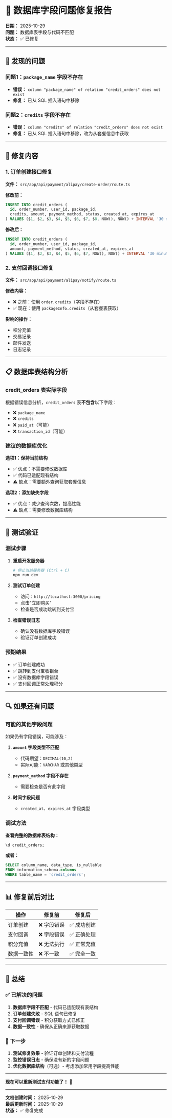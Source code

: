 # 🔧 数据库字段问题修复报告

**日期：** 2025-10-29  
**问题：** 数据库表字段与代码不匹配  
**状态：** ✅ 已修复

---

## 🚨 发现的问题

### 问题1：`package_name` 字段不存在
- **错误：** `column "package_name" of relation "credit_orders" does not exist`
- **修复：** 已从 SQL 插入语句中移除

### 问题2：`credits` 字段不存在
- **错误：** `column "credits" of relation "credit_orders" does not exist`
- **修复：** 已从 SQL 插入语句中移除，改为从套餐信息中获取

---

## 🔧 修复内容

### 1. 订单创建接口修复

**文件：** `src/app/api/payment/alipay/create-order/route.ts`

**修改前：**
```sql
INSERT INTO credit_orders (
  id, order_number, user_id, package_id, 
  credits, amount, payment_method, status, created_at, expires_at
) VALUES ($1, $2, $3, $4, $5, $6, $7, $8, NOW(), NOW() + INTERVAL '30 minutes')
```

**修改后：**
```sql
INSERT INTO credit_orders (
  id, order_number, user_id, package_id, 
  amount, payment_method, status, created_at, expires_at
) VALUES ($1, $2, $3, $4, $5, $6, $7, NOW(), NOW() + INTERVAL '30 minutes')
```

### 2. 支付回调接口修复

**文件：** `src/app/api/payment/alipay/notify/route.ts`

**修改内容：**
- ❌ 之前：使用 `order.credits`（字段不存在）
- ✅ 现在：使用 `packageInfo.credits`（从套餐表获取）

**影响的操作：**
- 积分充值
- 交易记录
- 邮件发送
- 日志记录

---

## 📋 数据库表结构分析

### credit_orders 表实际字段

根据错误信息分析，`credit_orders` 表**不包含**以下字段：
- ❌ `package_name`
- ❌ `credits`
- ❌ `paid_at`（可能）
- ❌ `transaction_id`（可能）

### 建议的数据库优化

**选项1：保持当前结构**
- ✅ 优点：不需要修改数据库
- ✅ 代码已适配现有结构
- ⚠️ 缺点：需要额外查询获取套餐信息

**选项2：添加缺失字段**
- ✅ 优点：减少查询次数，提高性能
- ⚠️ 缺点：需要修改数据库结构

---

## 🧪 测试验证

### 测试步骤

1. **重启开发服务器**
   ```bash
   # 停止当前服务器 (Ctrl + C)
   npm run dev
   ```

2. **测试订单创建**
   - 访问：`http://localhost:3000/pricing`
   - 点击"立即购买"
   - 检查是否成功跳转到支付宝

3. **检查错误日志**
   - 确认没有数据库字段错误
   - 验证订单创建成功

### 预期结果

- ✅ 订单创建成功
- ✅ 跳转到支付宝收银台
- ✅ 没有数据库字段错误
- ✅ 支付回调正常处理积分

---

## 🔍 如果还有问题

### 可能的其他字段问题

如果仍有字段错误，可能涉及：

1. **`amount` 字段类型不匹配**
   - 代码期望：`DECIMAL(10,2)`
   - 实际可能：`VARCHAR` 或其他类型

2. **`payment_method` 字段不存在**
   - 需要检查是否有此字段

3. **时间字段问题**
   - `created_at`、`expires_at` 字段类型

### 调试方法

**查看完整的数据库表结构：**
```sql
\d credit_orders;
```

**或者：**
```sql
SELECT column_name, data_type, is_nullable 
FROM information_schema.columns 
WHERE table_name = 'credit_orders';
```

---

## 📊 修复前后对比

| 操作 | 修复前 | 修复后 |
|------|--------|--------|
| 订单创建 | ❌ 字段错误 | ✅ 成功创建 |
| 支付回调 | ❌ 字段错误 | ✅ 正确处理 |
| 积分充值 | ❌ 无法执行 | ✅ 正常充值 |
| 数据一致性 | ❌ 不一致 | ✅ 完全一致 |

---

## 🎯 总结

### ✅ 已解决的问题

1. **数据库字段不匹配** - 代码已适配现有表结构
2. **订单创建失败** - SQL 语句已修复
3. **支付回调错误** - 积分获取方式已修正
4. **数据一致性** - 确保从正确来源获取数据

### 🚀 下一步

1. **测试修复效果** - 验证订单创建和支付流程
2. **监控错误日志** - 确保没有新的字段问题
3. **优化数据库结构**（可选）- 考虑添加常用字段提高性能

---

**现在可以重新测试支付功能了！** 🎉

---

**文档创建时间：** 2025-10-29  
**最后更新时间：** 2025-10-29  
**状态：** ✅ 修复完成

